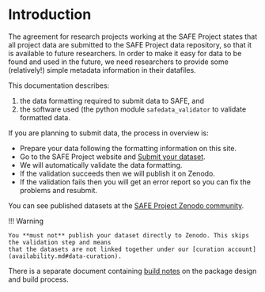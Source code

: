 # Introduction

The agreement for research projects working at the SAFE Project states that all project
data are submitted to the SAFE Project data repository, so that it is available to future
researchers. In order to make it easy for data to be found and used in the future, we need
researchers to provide some (relatively!) simple metadata information in their datafiles.

This documentation describes:

1. the data formatting required to submit data to SAFE, and
2. the software used (the python module `safedata_validator` to validate formatted data.

If you are planning to submit data, the  process in overview is:

* Prepare your data following the formatting information on this site.
* Go to the SAFE Project website and [Submit your dataset](https://www.safeproject.net/datasets/submit_dataset).
* We will automatically validate the data formatting. 
* If the validation succeeds then we will publish it on Zenodo.
* If the validation fails then you will get an error report so you can fix the problems and resubmit.

You can see published datasets at the  [SAFE Project Zenodo community](https://zenodo.org/communities/safe/).

!!! Warning

    You **must not** publish your dataset directly to Zenodo. This skips the validation step and means
    that the datasets are not linked together under our [curation account](availability.md#data-curation).


There is a separate document containing [build notes](build_notes.md) on the package design and build process.